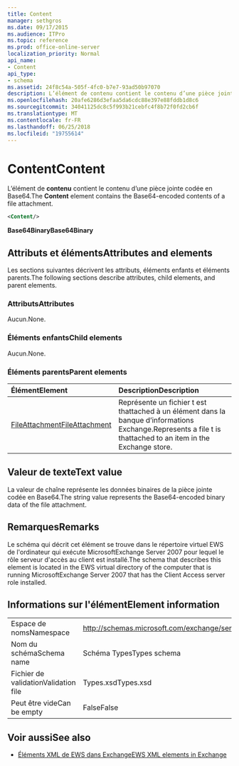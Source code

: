 ```yaml
---
title: Content
manager: sethgros
ms.date: 09/17/2015
ms.audience: ITPro
ms.topic: reference
ms.prod: office-online-server
localization_priority: Normal
api_name:
- Content
api_type:
- schema
ms.assetid: 24f8c54a-505f-4fc0-b7e7-93ad50b97070
description: L’élément de contenu contient le contenu d’une pièce jointe codée en Base64.
ms.openlocfilehash: 20afe6286d3efaa5da6cdc88e397e88fddb1d8c6
ms.sourcegitcommit: 34041125dc8c5f993b21cebfc4f8b72f0fd2cb6f
ms.translationtype: MT
ms.contentlocale: fr-FR
ms.lasthandoff: 06/25/2018
ms.locfileid: "19755614"
---
```

# <a name="content"></a><span data-ttu-id="d04ed-103">Content</span><span class="sxs-lookup"><span data-stu-id="d04ed-103">Content</span></span>

<span data-ttu-id="d04ed-104">L’élément de **contenu** contient le contenu d’une pièce jointe codée en Base64.</span><span class="sxs-lookup"><span data-stu-id="d04ed-104">The **Content** element contains the Base64-encoded contents of a file attachment.</span></span> 
  
```xml
<Content/>
```

 <span data-ttu-id="d04ed-105">**Base64Binary**</span><span class="sxs-lookup"><span data-stu-id="d04ed-105">**Base64Binary**</span></span>
## <a name="attributes-and-elements"></a><span data-ttu-id="d04ed-106">Attributs et éléments</span><span class="sxs-lookup"><span data-stu-id="d04ed-106">Attributes and elements</span></span>

<span data-ttu-id="d04ed-107">Les sections suivantes décrivent les attributs, éléments enfants et éléments parents.</span><span class="sxs-lookup"><span data-stu-id="d04ed-107">The following sections describe attributes, child elements, and parent elements.</span></span>
  
### <a name="attributes"></a><span data-ttu-id="d04ed-108">Attributs</span><span class="sxs-lookup"><span data-stu-id="d04ed-108">Attributes</span></span>

<span data-ttu-id="d04ed-109">Aucun.</span><span class="sxs-lookup"><span data-stu-id="d04ed-109">None.</span></span>
  
### <a name="child-elements"></a><span data-ttu-id="d04ed-110">Éléments enfants</span><span class="sxs-lookup"><span data-stu-id="d04ed-110">Child elements</span></span>

<span data-ttu-id="d04ed-111">Aucun.</span><span class="sxs-lookup"><span data-stu-id="d04ed-111">None.</span></span>
  
### <a name="parent-elements"></a><span data-ttu-id="d04ed-112">Éléments parents</span><span class="sxs-lookup"><span data-stu-id="d04ed-112">Parent elements</span></span>

|<span data-ttu-id="d04ed-113">**Élément**</span><span class="sxs-lookup"><span data-stu-id="d04ed-113">**Element**</span></span>|<span data-ttu-id="d04ed-114">**Description**</span><span class="sxs-lookup"><span data-stu-id="d04ed-114">**Description**</span></span>|
|:-----|:-----|
|[<span data-ttu-id="d04ed-115">FileAttachment</span><span class="sxs-lookup"><span data-stu-id="d04ed-115">FileAttachment</span></span>](fileattachment.md) <br/> |<span data-ttu-id="d04ed-116">Représente un fichier t est thattached à un élément dans la banque d’informations Exchange.</span><span class="sxs-lookup"><span data-stu-id="d04ed-116">Represents a file t is thattached to an item in the Exchange store.</span></span>  <br/> |
   
## <a name="text-value"></a><span data-ttu-id="d04ed-117">Valeur de texte</span><span class="sxs-lookup"><span data-stu-id="d04ed-117">Text value</span></span>

<span data-ttu-id="d04ed-118">La valeur de chaîne représente les données binaires de la pièce jointe codée en Base64.</span><span class="sxs-lookup"><span data-stu-id="d04ed-118">The string value represents the Base64-encoded binary data of the file attachment.</span></span>
  
## <a name="remarks"></a><span data-ttu-id="d04ed-119">Remarques</span><span class="sxs-lookup"><span data-stu-id="d04ed-119">Remarks</span></span>

<span data-ttu-id="d04ed-120">Le schéma qui décrit cet élément se trouve dans le répertoire virtuel EWS de l'ordinateur qui exécute MicrosoftExchange Server 2007 pour lequel le rôle serveur d'accès au client est installé.</span><span class="sxs-lookup"><span data-stu-id="d04ed-120">The schema that describes this element is located in the EWS virtual directory of the computer that is running MicrosoftExchange Server 2007 that has the Client Access server role installed.</span></span>
  
## <a name="element-information"></a><span data-ttu-id="d04ed-121">Informations sur l'élément</span><span class="sxs-lookup"><span data-stu-id="d04ed-121">Element information</span></span>

|||
|:-----|:-----|
|<span data-ttu-id="d04ed-122">Espace de noms</span><span class="sxs-lookup"><span data-stu-id="d04ed-122">Namespace</span></span>  <br/> |http://schemas.microsoft.com/exchange/services/2006/types  <br/> |
|<span data-ttu-id="d04ed-123">Nom du schéma</span><span class="sxs-lookup"><span data-stu-id="d04ed-123">Schema name</span></span>  <br/> |<span data-ttu-id="d04ed-124">Schéma Types</span><span class="sxs-lookup"><span data-stu-id="d04ed-124">Types schema</span></span>  <br/> |
|<span data-ttu-id="d04ed-125">Fichier de validation</span><span class="sxs-lookup"><span data-stu-id="d04ed-125">Validation file</span></span>  <br/> |<span data-ttu-id="d04ed-126">Types.xsd</span><span class="sxs-lookup"><span data-stu-id="d04ed-126">Types.xsd</span></span>  <br/> |
|<span data-ttu-id="d04ed-127">Peut être vide</span><span class="sxs-lookup"><span data-stu-id="d04ed-127">Can be empty</span></span>  <br/> |<span data-ttu-id="d04ed-128">False</span><span class="sxs-lookup"><span data-stu-id="d04ed-128">False</span></span>  <br/> |
   
## <a name="see-also"></a><span data-ttu-id="d04ed-129">Voir aussi</span><span class="sxs-lookup"><span data-stu-id="d04ed-129">See also</span></span>



- [<span data-ttu-id="d04ed-130">Éléments XML de EWS dans Exchange</span><span class="sxs-lookup"><span data-stu-id="d04ed-130">EWS XML elements in Exchange</span></span>](ews-xml-elements-in-exchange.md)

